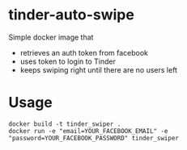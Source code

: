 # tinder-auto-swipe

Simple docker image that
- retrieves an auth token from facebook
- uses token to login to Tinder
- keeps swiping right until there are no users left

# Usage

```
docker build -t tinder_swiper .
docker run -e "email=YOUR_FACEBOOK_EMAIL" -e "password=YOUR_FACEBOOK_PASSWORD" tinder_swiper
```

